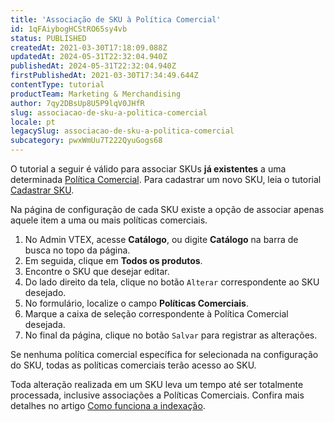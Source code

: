 ```yaml
---
title: 'Associação de SKU à Política Comercial'
id: 1qFAiybogHCStRO65sy4vb
status: PUBLISHED
createdAt: 2021-03-30T17:18:09.088Z
updatedAt: 2024-05-31T22:32:04.940Z
publishedAt: 2024-05-31T22:32:04.940Z
firstPublishedAt: 2021-03-30T17:34:49.644Z
contentType: tutorial
productTeam: Marketing & Merchandising
author: 7qy2DBsUp8U5P9lqV0JHfR
slug: associacao-de-sku-a-politica-comercial
locale: pt
legacySlug: associacao-de-sku-a-politica-comercial
subcategory: pwxWmUu7T222QyuGogs68
---
```


<div class="alert alert-warning" role="alert">
  <p>O tutorial a seguir é válido para associar SKUs <b>já existentes</b> a uma determinada <a href="https://help.vtex.com/pt/tutorial/o-que-e-uma-politica-comercial--563tbcL0TYKEKeOY4IAgAE">Política Comercial</a>. Para cadastrar um novo SKU, leia o tutorial <a href="https://help.vtex.com/pt/tracks/catalogo-101--5AF0XfnjfWeopIFBgs3LIQ/17PxekVPmVYI4c3OCQ0ddJ">Cadastrar SKU</a>.</p>
</div>

Na página de configuração de cada SKU existe a opção de associar apenas aquele item a uma ou mais políticas comerciais. 

1. No Admin VTEX, acesse __Catálogo__, ou digite __Catálogo__ na barra de busca no topo da página.
2. Em seguida, clique em **Todos os produtos**.
3. Encontre o SKU que desejar editar.
4. Do lado direito da tela, clique no botão `Alterar` correspondente ao SKU desejado.
5. No formulário, localize o campo **Políticas Comerciais**.
6. Marque a caixa de seleção correspondente à Política Comercial desejada.
7. No final da página, clique no botão `Salvar` para registrar as alterações.

<div class="alert alert-warning" role="alert">
  <p>Se nenhuma política comercial específica for selecionada na configuração do SKU, todas as políticas comerciais terão acesso ao SKU.</p>
</div>

Toda alteração realizada em um SKU leva um tempo até ser totalmente processada, inclusive associações a Políticas Comerciais. Confira mais detalhes no artigo [Como funciona a indexação](https://help.vtex.com/pt/tutorial/entendendo-o-funcionamento-da-indexacao--tutorials_256).
